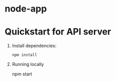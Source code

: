 # node-app


# Quickstart for API server

1.  Install dependencies:

        npm install
        
2. Running locally

    npm start
